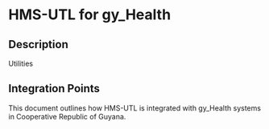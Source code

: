 # HMS-UTL for gy_Health

## Description

Utilities

## Integration Points

This document outlines how HMS-UTL is integrated with gy_Health systems in Cooperative Republic of Guyana.
